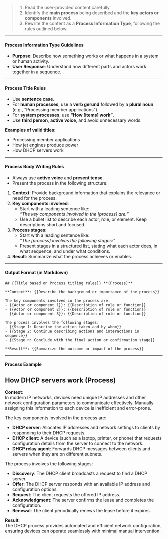 > 1. Read the user-provided content carefully.  
> 2. Identify the **main process** being described and the **key actors or components** involved.  
> 3. Rewrite the content as a **Process Information Type**, following the rules outlined below.

---

#### **Process Information Type Guidelines**

- **Purpose**: Describe how something works or what happens in a system or human activity.
- **User Response**: Understand how different parts and actors work together in a sequence.

---

#### **Process Title Rules**
- Use **sentence case**.
- For **human processes**, use a **verb gerund** followed by a **plural noun** (e.g., “Processing member applications”).
- For **system processes**, use **“How [items] work”**.
- Use **third person**, **active voice**, and avoid unnecessary words.

**Examples of valid titles**:
- Processing member applications  
- How jet engines produce power  
- How DHCP servers work  

---

#### **Process Body Writing Rules**

- Always use **active voice** and **present tense**.
- Present the process in the following structure:

1. **Context**: Provide background information that explains the relevance or need for the process.
2. **Key components involved**:
   - Start with a leading sentence like:  
     _“The key components involved in the [process] are:”_
   - Use a bullet list to describe each actor, role, or element. Keep descriptions short and focused.
3. **Process stages**:
   - Start with a leading sentence like:  
     _“The [process] involves the following stages:”_
   - Present stages in a structured list, stating what each actor does, in what sequence, and under what conditions.
4. **Result**: Summarize what the process achieves or enables.

---

#### **Output Format (in Markdown)**

```
## {{Title based on Process titling rules}} **(Process)**

**Context**: {{Describe the background or importance of the process}}

The key components involved in the process are:
- {{Actor or component 1}}: {{Description of role or function}}
- {{Actor or component 2}}: {{Description of role or function}}
- {{Actor or component 3}}: {{Description of role or function}}

The process involves the following stages:
- {{Stage 1: Describe the action taken and by whom}}
- {{Stage 2: Continue describing actions and interactions in sequence}}
- {{Stage n: Conclude with the final action or confirmation stage}}

**Result**: {{Summarize the outcome or impact of the process}}
```

---

#### **Process Example**

## How DHCP servers work **(Process)**

**Context**:  
In modern IP networks, devices need unique IP addresses and other network configuration parameters to communicate effectively. Manually assigning this information to each device is inefficient and error-prone.

The key components involved in the process are:
- **DHCP server**: Allocates IP addresses and network settings to clients by responding to their DHCP requests.
- **DHCP client**: A device (such as a laptop, printer, or phone) that requests configuration details from the server to connect to the network.
- **DHCP relay agent**: Forwards DHCP messages between clients and servers when they are on different subnets.

The process involves the following stages:
- **Discovery**: The DHCP client broadcasts a request to find a DHCP server.
- **Offer**: The DHCP server responds with an available IP address and configuration options.
- **Request**: The client requests the offered IP address.
- **Acknowledgment**: The server confirms the lease and completes the configuration.
- **Renewal**: The client periodically renews the lease before it expires.

**Result**:  
The DHCP process provides automated and efficient network configuration, ensuring devices can operate seamlessly with minimal manual intervention.
